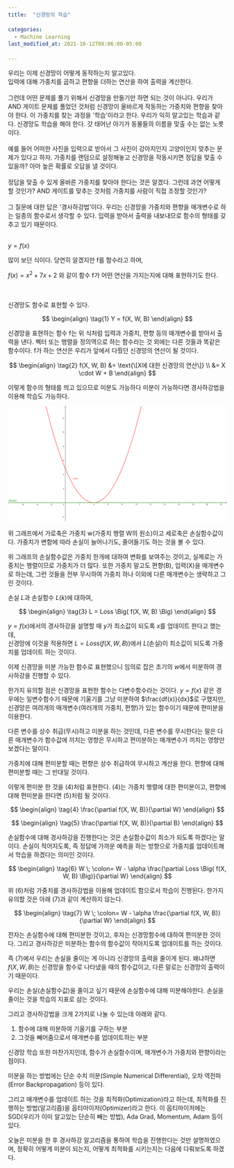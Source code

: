 ```yaml
---
title:  "신경망의 학습"

categories:
  - Machine Learning 
last_modified_at: 2021-10-12T08:06:00-05:00

---
```




우리는 이제 신경망이 어떻게 동작하는지 알고있다.
<br/>
입력에 대해 가중치를 곱하고 편향을 더하는 연산을 하여 출력을 계산한다.
<br/>
<br/>
그런데 어떤 문제를 풀기 위해서 신경망을 만들기만 하면 되는 것이 아니다.
우리가 AND 게이트 문제를 풀었던 것처럼 신경망이 올바르게 작동하는 가중치와 편향을 찾아야 한다.
이 가중치를 찾는 과정을 '학습'이라고 한다.
우리가 익히 알고있는 학습과 같다.
신경망도 학습을 해야 한다.
갓 태어난 아기가 동물들의 이름을 맞출 수는 없는 노릇이다.
<br/>
<br/>
예를 들어 어떠한 사진을 입력으로 받아서 그 사진이 강아지인지 고양이인지 맞추는 문제가 있다고 하자.
가중치를 랜덤으로 설정해놓고 신경망을 작동시키면 정답을 맞출 수 있을까?
아마 높은 확률로 오답을 낼 것이다.
<br/>
<br/>
정답을 맞출 수 있게 올바른 가중치를 찾아야 한다는 것은 알겠다.
그런데 과연 어떻게 할 것인가?
AND 게이트를 맞추는 것처럼 가중치를 사람이 직접 조정할 것인가?
<br/>
<br/>
그 질문에 대한 답은 '경사하강법'이다.
우리는 신경망을 가중치와 편향을 매개변수로 하는 일종의 함수로서 생각할 수 있다.
입력을 받아서 출력을 내보내므로 함수의 형태를 갖추고 있기 때문이다.
<br/>
<br/>

$y = f(x)$

많이 보던 식이다.
당연히 알겠지만 f를 함수라고 하며,

$f(x) = x^2 + 7x + 2$ 와 같이 함수 f가 어떤 연산을 가지는지에 대해 표현하기도 한다.

<br/>
<br/>
신경망도 함수로 표현할 수 있다.

$$
\begin{align}
\tag{1}
Y = f(X, W, B)
\end{align}
$$

신경망을 표현하는 함수 f는 위 식처럼 입력과 가중치, 편향 등의 매개변수를 받아서 출력을 낸다.
벡터 또는 행렬을 정의역으로 하는 함수라는 것 외에는 다른 것들과 똑같은 함수이다.
f가 하는 연산은 우리가 앞에서 다뤘던 신경망의 연산이 될 것이다.

$$
\begin{align}
\tag{2}
f(X, W, B) &= \text{\[X에 대한 신경망의 연산\]} \\
            &= X \cdot W + B
\end{align}
$$

이렇게 함수의 형태를 띄고 있으므로 미분도 가능하다
미분이 가능하다면 경사하강법을 이용해 학습도 가능하다.

![](/assets/image/loss_weight.png)

위 그래프에서 가로축은 가중치 w(가중치 행렬 W의 원소)이고 세로축은 손실함수값이다.
가중치가 변함에 따라 손실이 늘어나기도, 줄어들기도 하는 것을 볼 수 있다.

위 그래프의 손실함수값은 가중치 한개에 대하여 변화를 보여주는 것이고, 실제로는 가중치는 행렬이므로 가중치가 더 많다.
또한 가중치 말고도 편향(B), 입력(X)을 매개변수로 하는데, 그런 것들을 전부 무시하여 가중치 하나 이외에 다른 매개변수는 생략하고 그린 것이다.

손실 $L$과 손실함수 $L(k)$에 대하여, 

$$
\begin{align} 
\tag{3}
L = Loss \Big( f(X, W, B) \Big)
\end{align}
$$ 

$y = f(x)$에서의 경사하강을 설명할 때 $y$가 최소값이 되도록 $x$를 업데이트 한다고 했는데,
<br/>
신경망에 이것을 적용하면 $L = Loss \Big( f(X, W, B) \Big)$에서 $L$(손실)이 최소값이 되도록 가중치를 업데이트 하는 것이다.

이제 신경망을 미분 가능한 함수로 표현했으니 임의로 잡은 초기의 $w$에서 미분하여 경사하강을 진행할 수 있다.

한가지 유의할 점은 신경망을 표현한 함수는 다변수함수라는 것이다.
$y = f(x)$ 같은 경우에는 일변수함수기 때문에 기울기를 그냥 미분하여 $\frac{df(x)}{dx}$로 구했지만,
신경망은 여려개의 매개변수(여러개의 가중치, 편향)가 있는 함수이기 때문에 편미분을 이용한다.

다른 변수를 상수 취급(무시)하고 미분을 하는 것인데,
다른 변수를 무시한다는 말은 다른 매개변수가 함수값에 끼치는 영향은 무시하고 편미분하는 매개변수가 끼치는 영향만 보겠다는 말이다.

가중치에 대해 편미분할 때는 편향은 상수 취급하여 무시하고 계산을 한다.
편향에 대해 편미분할 때는 그 반대일 것이다.

이렇게 편미분 한 것을 (4)처럼 표현한다.
(4)는 가중치 행렬에 대한 편미분이고, 편향에 대해 편미분을 한다면 (5)처럼 될 것이다.
 
$$
\begin{align} 
\tag{4}
\frac{\partial f(X, W, B)}{\partial W}
\end{align}
$$

$$
\begin{align} 
\tag{5}
\frac{\partial f(X, W, B)}{\partial B}
\end{align}
$$

손실함수에 대해 경사하강을 진행한다는 것은 손실함수값이 최소가 되도록 하겠다는 말이다.
손실이 적어지도록, 즉 정답에 가까운 예측을 하는 방향으로 가중치를 업데이트해서 학습을 하겠다는 의미인 것이다.

$$
\begin{align} 
\tag{6}
W \; \colon= W - \alpha \frac{\partial Loss \Big( f(X, W, B) \Big)}{\partial W}
\end{align}
$$

위 (6)처럼 가중치를 경사하강법을 이용해 업데이트 함으로서 학습이 진행된다.
한가지 유의할 것은 아래 (7)과 같이 계산하지 않는다.

$$
\begin{align} 
\tag{7}
W \; \colon= W - \alpha \frac{\partial f(X, W, B)}{\partial W}
\end{align}
$$

전자는 손실함수에 대해 편미분한 것이고, 후자는 신경망함수에 대하여 편미분한 것이다.
그리고 경사하강은 미분하는 함수의 함수값이 작아지도록 업데이트를 하는 것이다.

즉 (7)에서 우리는 손실을 줄이는 게 아니라 신경망의 출력을 줄이게 된다.
왜냐하면 $f(X, W, B)$는 신경망을 함수로 나타냈을 때의 함수값이고, 다른 말로는 신경망의 출력이기 때문이다.

우리는 손실(손실함수값)을 줄이고 싶기 때문에 손실함수에 대해 미분해야한다. 손실을 줄이는 것을 학습의 지표로 삼는 것이다.

그리고 경사하강법을 크게 2가지로 나눌 수 있는데 아래와 같다.

1. 함수에 대해 미분하여 기울기를 구하는 부분
2. 그것을 빼어줌으로서 매개변수를 업데이트하는 부분

신경망 학습 또한 마찬가지인데, 함수가 손실함수이며, 매개변수가 가중치와 편향이라는 점이다. 

미분을 하는 방법에는 단순 수치 미분(Simple Numerical Differential), 오차 역전파(Error Backpropagation) 등이 있다.

그리고 매개변수를 업데이트 하는 것을 최적화(Optimization)라고 하는데, 최적화를 진행하는 방법(알고리즘)을 옵티마이저(Optimizer)라고 한다.
이 옵티마이저에는 SGD(우리가 이미 알고있는 단순히 빼는 방법), Ada Grad, Momentum, Adam 등이 있다.

오늘은 미분을 한 후 경사하강 알고리즘을 통하여 학습을 진행한다는 것만 설명하였으며, 정확히 어떻게 미분이 되는지, 어떻게 최적화를 시키는지는 다음에 다뤄보도록 하겠다. 








